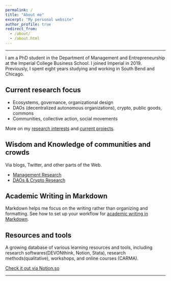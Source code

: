 ```yaml
---
permalink: /
title: "About me"
excerpt: "My personal website"
author_profile: true
redirect_from:
  - /about/
  - /about.html
---
```


-----
I am a PhD student in the Department of Management and Entrepreneurship at the Imperial College Business School. I joined Imperial in 2019. Previously, I spent eight years studying and working in South Bend and Chicago. 

## Current research focus

  * Ecosystems, governance, organizational design  
  * DAOs (decentralized autonomous organizations), crypto, public goods, commons
  * Communities, collective action, social movements  

More on my [research interests](/posts/2020/05/so-what-are-you-studying/) and [current projects](/portfolio/).


## Wisdom and Knowledge of communities and crowds
Via blogs, Twitter, and other parts of the Web.

  * [Management Research](http://linxule.com/curation-mgmt/)
  * [DAOs & Crypto Research](http://linxule.com/curation-dao/)


## Academic Writing in Markdown
Markdown helps me focus on the writing rather than organizing and formatting. See how to set up your workflow for [academic writing in Markdown](https://linxule.com/portfolio/portfolio-2/). 


## Resources and tools
A growing database of various learning resources and tools, including research softwares(DEVONthink, Notion, Stata), research methods(qualitative), workshops, and online courses (CARMA).

<a href="https://www.notion.so/linxule/Learning-Resources-and-tools-7ada6088f41745a8989ff86259884c7c" class="btn btn--primary" target="_blank">Check it out via Notion.so</a>

------
